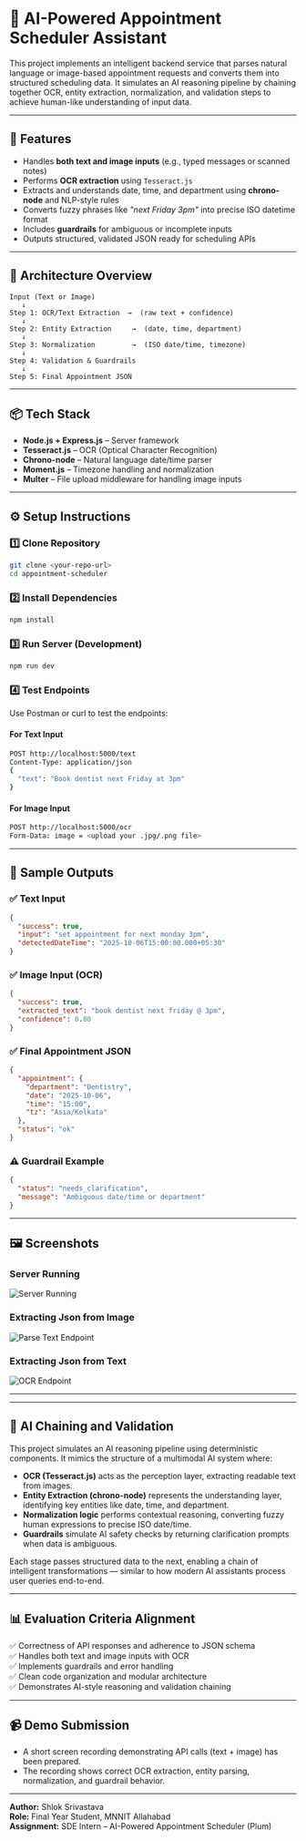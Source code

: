 # 🧠 AI-Powered Appointment Scheduler Assistant

This project implements an intelligent backend service that parses natural language or image-based appointment requests and converts them into structured scheduling data.
It simulates an AI reasoning pipeline by chaining together OCR, entity extraction, normalization, and validation steps to achieve human-like understanding of input data.

---

## 🚀 Features
- Handles **both text and image inputs** (e.g., typed messages or scanned notes)
- Performs **OCR extraction** using `Tesseract.js`
- Extracts and understands date, time, and department using **chrono-node** and NLP-style rules
- Converts fuzzy phrases like *"next Friday 3pm"* into precise ISO datetime format
- Includes **guardrails** for ambiguous or incomplete inputs
- Outputs structured, validated JSON ready for scheduling APIs

---

## 🧩 Architecture Overview

```
Input (Text or Image)
   ↓
Step 1: OCR/Text Extraction  →  (raw text + confidence)
   ↓
Step 2: Entity Extraction     →  (date, time, department)
   ↓
Step 3: Normalization         →  (ISO date/time, timezone)
   ↓
Step 4: Validation & Guardrails
   ↓
Step 5: Final Appointment JSON
```

---

## 📦 Tech Stack
- **Node.js + Express.js** – Server framework
- **Tesseract.js** – OCR (Optical Character Recognition)
- **Chrono-node** – Natural language date/time parser
- **Moment.js** – Timezone handling and normalization
- **Multer** – File upload middleware for handling image inputs

---

## ⚙️ Setup Instructions

### 1️⃣ Clone Repository
```bash
git clone <your-repo-url>
cd appointment-scheduler
```

### 2️⃣ Install Dependencies
```bash
npm install
```

### 3️⃣ Run Server (Development)
```bash
npm run dev
```

### 4️⃣ Test Endpoints
Use Postman or curl to test the endpoints:

#### For Text Input
```bash
POST http://localhost:5000/text
Content-Type: application/json
{
  "text": "Book dentist next Friday at 3pm"
}
```

#### For Image Input
```bash
POST http://localhost:5000/ocr
Form-Data: image = <upload your .jpg/.png file>
```

---

## 📄 Sample Outputs

### ✅ Text Input
```json
{
  "success": true,
  "input": "set appointment for next monday 3pm",
  "detectedDateTime": "2025-10-06T15:00:00.000+05:30"
}
```

### ✅ Image Input (OCR)
```json
{
  "success": true,
  "extracted_text": "book dentist next friday @ 3pm",
  "confidence": 0.80
}
```

### ✅ Final Appointment JSON
```json
{
  "appointment": {
    "department": "Dentistry",
    "date": "2025-10-06",
    "time": "15:00",
    "tz": "Asia/Kolkata"
  },
  "status": "ok"
}
```

### ⚠️ Guardrail Example
```json
{
  "status": "needs_clarification",
  "message": "Ambiguous date/time or department"
}
```



---

## 🖼 Screenshots

### Server Running
![Server Running](screenshots/server-running.png)

### Extracting Json from Image
![Parse Text Endpoint](screenshots/image_to_json.png)

### Extracting Json from Text
![OCR Endpoint](screenshots/text_to_json.png)


---






---

## 🧠 AI Chaining and Validation

This project simulates an AI reasoning pipeline using deterministic components. It mimics the structure of a multimodal AI system where:

- **OCR (Tesseract.js)** acts as the perception layer, extracting readable text from images.
- **Entity Extraction (chrono-node)** represents the understanding layer, identifying key entities like date, time, and department.
- **Normalization logic** performs contextual reasoning, converting fuzzy human expressions to precise ISO date/time.
- **Guardrails** simulate AI safety checks by returning clarification prompts when data is ambiguous.

Each stage passes structured data to the next, enabling a chain of intelligent transformations — similar to how modern AI assistants process user queries end-to-end.

---

## 📊 Evaluation Criteria Alignment
✅ Correctness of API responses and adherence to JSON schema  
✅ Handles both text and image inputs with OCR  
✅ Implements guardrails and error handling  
✅ Clean code organization and modular architecture  
✅ Demonstrates AI-style reasoning and validation chaining

---

## 📹 Demo Submission
- A short screen recording demonstrating API calls (text + image) has been prepared.
- The recording shows correct OCR extraction, entity parsing, normalization, and guardrail behavior.

---

**Author:** Shlok Srivastava  
**Role:** Final Year Student, MNNIT Allahabad  
**Assignment:** SDE Intern – AI-Powered Appointment Scheduler (Plum)

